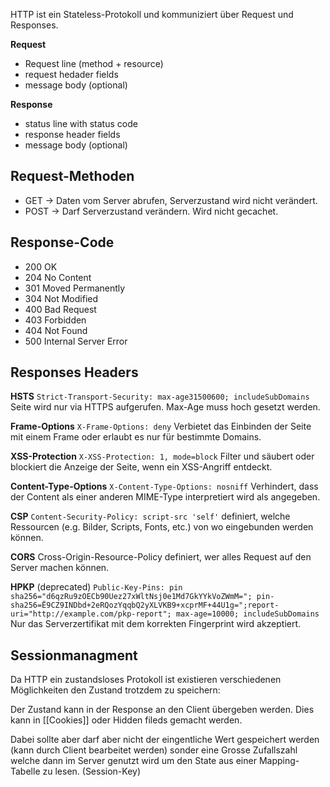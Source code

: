HTTP ist ein Stateless-Protokoll und kommuniziert über Request und Responses.

**Request**
- Request line (method + resource)
- request hedader fields
- message body (optional)

**Response**
- status line with status code
- response header fields
- message body (optional)

## Request-Methoden
- GET -> Daten vom Server abrufen, Serverzustand wird nicht verändert.
- POST -> Darf Serverzustand verändern. Wird nicht gecachet.

## Response-Code
- 200 OK
- 204 No Content
- 301 Moved Permanently
- 304 Not Modified
- 400 Bad Request
- 403 Forbidden
- 404 Not Found
- 500 Internal Server Error

## Responses Headers
**HSTS**
`Strict-Transport-Security: max-age31500600; includeSubDomains`
Seite wird nur via HTTPS aufgerufen. Max-Age muss hoch gesetzt werden.

**Frame-Options**
`X-Frame-Options: deny`
Verbietet das Einbinden der Seite mit einem Frame oder erlaubt es nur für bestimmte Domains.

**XSS-Protection**
`X-XSS-Protection: 1, mode=block`
Filter und säubert oder blockiert die Anzeige der Seite, wenn ein XSS-Angriff entdeckt.

**Content-Type-Options**
`X-Content-Type-Options: nosniff`
Verhindert, dass der Content als einer anderen MIME-Type interpretiert wird als angegeben.

**CSP**
`Content-Security-Policy: script-src 'self'`
definiert, welche Ressourcen (e.g. Bilder, Scripts, Fonts, etc.) von wo eingebunden werden können.

**CORS**
Cross-Origin-Resource-Policy definiert, wer alles Request auf den Server machen können.

**HPKP** (deprecated)
`Public-Key-Pins: pin sha256="d6qzRu9zOECb90Uez27xWltNsj0e1Md7GkYYkVoZWmM="; pin-sha256=Ë9CZ9INDbd+2eRQozYqqbQ2yXLVKB9+xcprMF+44U1g=";report-uri="http://example.com/pkp-report"; max-age=10000; includeSubDomains`
Nur das Serverzertifikat mit dem korrekten Fingerprint wird akzeptiert.

## Sessionmanagment
Da HTTP ein zustandsloses Protokoll ist existieren verschiedenen Möglichkeiten den Zustand trotzdem zu speichern:

Der Zustand kann in der Response an den Client übergeben werden. Dies kann in [[Cookies]] oder Hidden fileds gemacht werden.

Dabei sollte aber darf aber nicht der eingentliche Wert gespeichert werden (kann durch Client bearbeitet werden) sonder eine Grosse Zufallszahl welche dann im Server genutzt wird um den State aus einer Mapping-Tabelle zu lesen. (Session-Key)





